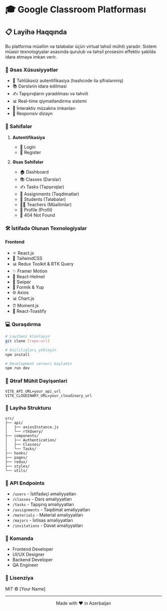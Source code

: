 # 🎓 Google Classroom Platforması



## 📋 Layihə Haqqında

Bu platforma müəllim və tələbələr üçün virtual təhsil mühiti yaradır. Sistem müasir texnologiyalar əsasında qurulub və təhsil prosesini effektiv şəkildə idarə etməyə imkan verir.

### 🌟 Əsas Xüsusiyyətlər

- 🔐 Təhlükəsiz autentifikasiya (hashcode ilə şifrələnmiş)
- 📚 Dərslərin idarə edilməsi
- ✍️ Tapşırıqların yaradılması və təhvili
- 📊 Real-time qiymətləndirmə sistemi
- 💬 İnteraktiv müzakirə imkanları
- 📱 Responsiv dizayn

### 📱 Səhifələr

1. **Autentifikasiya**
   - 🔑 Login
   - 📝 Register

2. **Əsas Səhifələr**
   - 🏠 Dashboard
   - 📚 Classes (Dərslər)
   - ✍️ Tasks (Tapşırıqlar)
   - 📝 Assignments (Təqdimatlar)
   - 👥 Students (Tələbələr)
   - 👨‍🏫 Teachers (Müəllimlər)
   - 👤 Profile (Profil)
   - 🚫 404 Not Found

### 🛠️ İstifadə Olunan Texnologiyalar

#### Frontend
- ⚛️ React.js
- 🎨 TailwindCSS
- 📊 Redux Toolkit & RTK Query
- ✨ Framer Motion
- 📜 React-Helmet
- 🎠 Swiper
- 📝 Formik & Yup
- 🌐 Axios
- 📊 Chart.js
- ⏰ Moment.js
- 🔔 React-Toastify

### 💻 Quraşdırma

```bash
# Layihəni klonlayın
git clone [repo-url]

# Asılılıqları yükləyin
npm install

# Development serveri başladın
npm run dev
```

### 🔐 Ətraf Mühit Dəyişənləri

```env
VITE_API_URL=your_api_url
VITE_CLOUDINARY_URL=your_cloudinary_url
```

### 📁 Layihə Strukturu

```
src/
├── api/
│   ├── axiosInstance.js
│   └── rtkQuery/
├── components/
│   ├── Authentication/
│   ├── Classes/
│   └── Tasks/
├── hooks/
├── pages/
├── redux/
├── styles/
└── utils/
```

### 🔄 API Endpoints

- `/users` - İstifadəçi əməliyyatları
- `/classes` - Dərs əməliyyatları
- `/tasks` - Tapşırıq əməliyyatları
- `/assignments` - Təqdimat əməliyyatları
- `/materials` - Material əməliyyatları
- `/majors` - İxtisas əməliyyatları
- `/invitations` - Dəvət əməliyyatları

### 👥 Komanda

- Frontend Developer
- UI/UX Designer
- Backend Developer
- QA Engineer

### 📄 Lisenziya

MIT © [Your Name]

---

<div align="center">
  <p>Made with ❤️ in Azerbaijan</p>
</div>